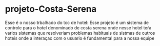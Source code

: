 # projeto-Costa-Serena
Esse é o nosso trbalhado do tcc de hotel:
Esse projeto é um sistema de controle para o hotel denominado de costa serena onde nesse hotel
teŕa varios sistemas que resolveriam problemas habituais de sistmas de outros hoteis
onde a interaçao com o usuario é fundamental para a nossa equipe
